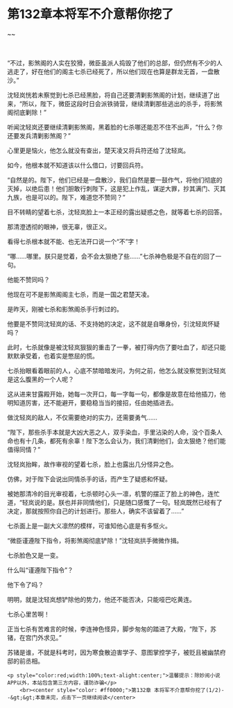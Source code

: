 # 第132章本将军不介意帮你挖了
~~
    	    <p name="pagetop" href="javascript:void(0);" onclick="return false" style="line-height: 35px;padding: 10px;color: #333;"> </p><p>“不过，影煞阁的人实在狡猾，微臣虽派人捣毁了他们的总部，但仍然有不少的人逃走了，好在他们的阁主七杀已经死了，所以他们现在也算是群龙无首，一盘散沙。”</p><p>沈轻岚恍若未察觉到七杀已经黑脸，将自己还要清剿影煞阁的计划，继续道了出来，“所以，陛下，微臣这段时日会派铁骑营，继续清剿那些逃出的杀手，将影煞阁彻底剿除！”</p><p>听闻沈轻岚还要继续清剿影煞阁，黑着脸的七杀哪还能忍不住不出声，“什么？你还要发兵清剿影煞阁？”</p><p>心里更是恼火，他怎么就没有查出，楚天凌又将兵符还给了沈轻岚。</p><p>如今，他根本就不知道该以什么借口，讨要回兵符。</p><p>“自然是的。陛下，他们已经是一盘散沙，我们自然是要一鼓作气，将他们彻底的灭掉，以绝后患！他们胆敢行刺陛下，这是犯上作乱，谋逆大罪，抄其满门、灭其九族，也是可以的。陛下，难道您不赞同？”</p><p>目不转睛的望着七杀，沈轻岚脸上一本正经的露出疑惑之色，就等着七杀的回答。</p><p>那清澄透彻的眼神，很无辜，很正义。</p><p>看得七杀根本就不能、也无法开口说一个“不”字！</p><p>“哪……哪里。朕只是觉着，会不会太狠绝了些……”七杀神色极是不自在的回了一句。</p><p>他能不赞同吗？</p><p>他现在可不是影煞阁阁主七杀，而是一国之君楚天凌。</p><p>是昨天，刚被七杀和影煞阁杀手行刺过的。</p><p>他要是不赞同沈轻岚的话、不支持她的决定，这不就是自曝身份，引沈轻岚怀疑吗？</p><p>此时，七杀就像是被沈轻岚狠狠的重击了一拳，被打得内伤了要吐血了，却还只能默默承受着，也着实是憋屈的慌。</p><p>七杀抬眼看着眼前的人，心底不禁暗暗发问，为何之前，他怎么就没察觉到沈轻岚是这么腹黑的一个人呢？</p><p>这从进来甘露殿开始，她每一次开口，每一字每一句，都像是故意在给他插刀，他明知道厉害，还不能避开，要稳稳当当的接招，任由她插进去。</p><p>做沈轻岚的敌人，不仅需要绝对的实力，还需要勇气……</p><p>“陛下，那些杀手本就是大凶大恶之人，双手染血，手里沾染的人命，没个百条人命也有十几条，都死有余辜！陛下怎么会认为，我们清剿他们，会太狠绝？他们能值得同情？”</p><p>沈轻岚抬眸，故作审视的望着七杀，脸上也露出几分怪异之色。</p><p>仿佛，对于陛下会说出同情杀手的话，而产生了疑惑和怀疑。</p><p>被她那清冷的目光审视着，七杀顿时心头一凛，机警的摆正了脸上的神色，连忙道，“轻岚说的是。朕也并非同情他们，只是随口感慨了一句。轻岚既然已经有了决定，那就按照你自己的计划进行。那些人，确实不该留着了……”</p><p>七杀面上是一副大义凛然的模样，可谁知他心底是有多怄火。</p><p>“微臣谨遵陛下指令，将影煞阁彻底铲除！”沈轻岚拱手微微作揖。</p><p>七杀脸色又是一变。</p><p>什么叫“谨遵陛下指令”？</p><p>他下令了吗？</p><p>明明，就是沈轻岚想铲除他的势力，他还不能否决，只能哑巴吃黄连。</p><p>七杀心里苦啊！</p><p>正当七杀有苦难言的时候，李连神色怪异，脚步匆匆的踏进了大殿，“陛下，苏锗，在宫门外求见。”</p><p>苏锗是谁，不就是科考时，因为寒食散迫害学子、意图掌控学子，被贬且被幽禁府邸的前丞相。</p>
    	
   	<p style="color:red;width:100%;text-alight:center;">温馨提示：除妙阅小说APP以外，本站包含第三方内容，谨防诈骗</p>
    	<br><center style="color: #ff0000;">第132章 本将军不介意帮你挖了(1/2)--&gt;&gt;本章未完，点击下一页继续阅读</center>
    	